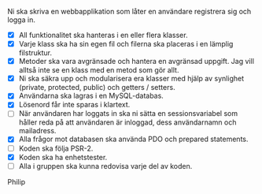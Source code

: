 Ni ska skriva en webbapplikation som låter en användare registrera sig och logga in.

- [x] All funktionalitet ska hanteras i en eller flera klasser.
- [x] Varje klass ska ha sin egen fil och filerna ska placeras i en lämplig filstruktur.
- [x] Metoder ska vara avgränsade och hantera en avgränsad uppgift. Jag vill alltså inte se en klass med en metod som gör allt.
- [x] Ni ska säkra upp och modularisera era klasser med hjälp av synlighet (private, protected, public) och getters / setters.
- [x] Användarna ska lagras i en MySQL-databas.
- [x] Lösenord får inte sparas i klartext.
- [ ] När användaren har loggats in ska ni sätta en sessionsvariabel som håller reda på att användaren är inloggad, dess användarnamn och mailadress.
- [x] Alla frågor mot databasen ska använda PDO och prepared statements.
- [ ] Koden ska följa PSR-2.
- [x] Koden ska ha enhetstester.
- [ ] Alla i gruppen ska kunna redovisa varje del av koden.

Philip
